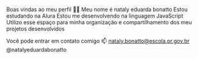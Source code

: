 Boas vindas ao meu perfil 💙💙
Meu nome é nataly eduarda bonatto
Estou estudando na Alura
Estou me desenvolvendo na linguagem JavaScript
Utilizo esse espaço para minha organização e compartilhamento dos meu projetos desenvolvidos

Você pode entrar em contato comigo 📫
nataly.bonatto@escola.pr.gov.br
@natalyeduardabonatto













